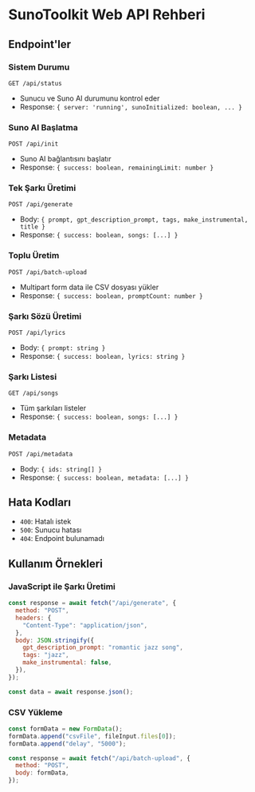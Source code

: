 # SunoToolkit Web API Rehberi

## Endpoint'ler

### Sistem Durumu

`GET /api/status`

- Sunucu ve Suno AI durumunu kontrol eder
- Response: `{ server: 'running', sunoInitialized: boolean, ... }`

### Suno AI Başlatma

`POST /api/init`

- Suno AI bağlantısını başlatır
- Response: `{ success: boolean, remainingLimit: number }`

### Tek Şarkı Üretimi

`POST /api/generate`

- Body: `{ prompt, gpt_description_prompt, tags, make_instrumental, title }`
- Response: `{ success: boolean, songs: [...] }`

### Toplu Üretim

`POST /api/batch-upload`

- Multipart form data ile CSV dosyası yükler
- Response: `{ success: boolean, promptCount: number }`

### Şarkı Sözü Üretimi

`POST /api/lyrics`

- Body: `{ prompt: string }`
- Response: `{ success: boolean, lyrics: string }`

### Şarkı Listesi

`GET /api/songs`

- Tüm şarkıları listeler
- Response: `{ success: boolean, songs: [...] }`

### Metadata

`POST /api/metadata`

- Body: `{ ids: string[] }`
- Response: `{ success: boolean, metadata: [...] }`

## Hata Kodları

- `400`: Hatalı istek
- `500`: Sunucu hatası
- `404`: Endpoint bulunamadı

## Kullanım Örnekleri

### JavaScript ile Şarkı Üretimi

```javascript
const response = await fetch("/api/generate", {
  method: "POST",
  headers: {
    "Content-Type": "application/json",
  },
  body: JSON.stringify({
    gpt_description_prompt: "romantic jazz song",
    tags: "jazz",
    make_instrumental: false,
  }),
});

const data = await response.json();
```

### CSV Yükleme

```javascript
const formData = new FormData();
formData.append("csvFile", fileInput.files[0]);
formData.append("delay", "5000");

const response = await fetch("/api/batch-upload", {
  method: "POST",
  body: formData,
});
```
